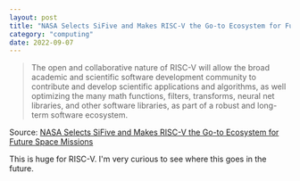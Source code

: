 ```yaml
---
layout: post
title: "NASA Selects SiFive and Makes RISC-V the Go-to Ecosystem for Future Space Missions"
category: "computing"
date: 2022-09-07
---
```


>The open and collaborative nature of RISC-V will allow the broad academic and scientific software development community to contribute and develop scientific applications and algorithms, as well optimizing the many math functions, filters, transforms, neural net libraries, and other software libraries, as part of a robust and long-term software ecosystem.

Source: [NASA Selects SiFive and Makes RISC-V the Go-to Ecosystem for Future Space Missions](https://www.sifive.com/press/nasa-selects-sifive-and-makes-risc-v-the-go-to-ecosystem)

This is huge for RISC-V.  I'm very curious to see where this goes in the future.
